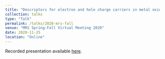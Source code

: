 ```yaml
---
title: "Descriptors for electron and hole charge carriers in metal oxides"
collection: talks
type: "Talk"
permalink: /talks/2020-mrs-fall
venue: "MRS Spring-Fall Virtual Meeting 2020"
date: 2020-11-25
location: "Online"
---
```


Recorded presentation available [here](https://youtu.be/VenXiaR5YGY).

